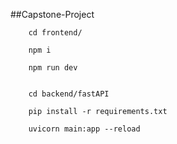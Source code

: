 ##Capstone-Project

```
    cd frontend/

    npm i

    npm run dev

```

```

    cd backend/fastAPI

    pip install -r requirements.txt

    uvicorn main:app --reload

```
